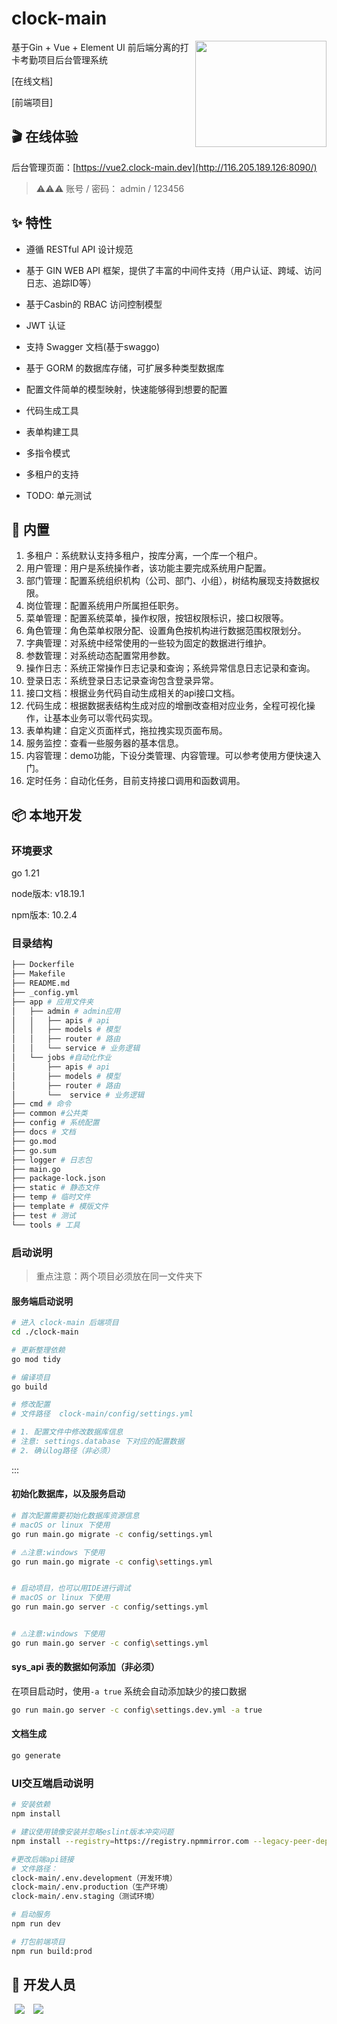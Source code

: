 # clock-main
 <img align="right" width="210" height="170" src="http://116.205.189.126:9000/clock-bucket/f1a2ee1f-d041-4dfa-8225-609ddc41d8b3.jpg?">



基于Gin + Vue + Element UI 前后端分离的打卡考勤项目后台管理系统

[在线文档]

[前端项目]


## 🎬 在线体验

后台管理页面：[https://vue2.clock-main.dev](http://116.205.189.126:8090/)
> ⚠️⚠️⚠️ 账号 / 密码： admin / 123456

## ✨ 特性

- 遵循 RESTful API 设计规范

- 基于 GIN WEB API 框架，提供了丰富的中间件支持（用户认证、跨域、访问日志、追踪ID等）

- 基于Casbin的 RBAC 访问控制模型

- JWT 认证

- 支持 Swagger 文档(基于swaggo)

- 基于 GORM 的数据库存储，可扩展多种类型数据库

- 配置文件简单的模型映射，快速能够得到想要的配置

- 代码生成工具

- 表单构建工具

- 多指令模式

- 多租户的支持

- TODO: 单元测试

## 🎁 内置

1. 多租户：系统默认支持多租户，按库分离，一个库一个租户。
1. 用户管理：用户是系统操作者，该功能主要完成系统用户配置。
2. 部门管理：配置系统组织机构（公司、部门、小组），树结构展现支持数据权限。
3. 岗位管理：配置系统用户所属担任职务。
4. 菜单管理：配置系统菜单，操作权限，按钮权限标识，接口权限等。
5. 角色管理：角色菜单权限分配、设置角色按机构进行数据范围权限划分。
6. 字典管理：对系统中经常使用的一些较为固定的数据进行维护。
7. 参数管理：对系统动态配置常用参数。
8. 操作日志：系统正常操作日志记录和查询；系统异常信息日志记录和查询。
9. 登录日志：系统登录日志记录查询包含登录异常。
1. 接口文档：根据业务代码自动生成相关的api接口文档。
1. 代码生成：根据数据表结构生成对应的增删改查相对应业务，全程可视化操作，让基本业务可以零代码实现。
1. 表单构建：自定义页面样式，拖拉拽实现页面布局。
1. 服务监控：查看一些服务器的基本信息。
1. 内容管理：demo功能，下设分类管理、内容管理。可以参考使用方便快速入门。
1. 定时任务：自动化任务，目前支持接口调用和函数调用。



## 📦 本地开发

### 环境要求

go 1.21

node版本: v18.19.1

npm版本: 10.2.4

### 目录结构
``` bash
├── Dockerfile
├── Makefile 
├── README.md 
├── _config.yml 
├── app # 应用文件夹
│   ├── admin # admin应用
│   │   ├── apis # api 
│   │   ├── models # 模型 
│   │   ├── router # 路由 
│   │   └── service # 业务逻辑 
│   └── jobs #自动化作业
│       ├── apis # api 
│       ├── models # 模型 
│       ├── router # 路由 
│       └──  service # 业务逻辑
├── cmd # 命令 
├── common #公共类 
├── config # 系统配置 
├── docs # 文档 
├── go.mod
├── go.sum 
├── logger # 日志包 
├── main.go 
├── package-lock.json
├── static # 静态文件 
├── temp # 临时文件 
├── template # 模版文件 
├── test # 测试 
└── tools # 工具
```

### 启动说明

> 重点注意：两个项目必须放在同一文件夹下

#### 服务端启动说明

```bash
# 进入 clock-main 后端项目
cd ./clock-main

# 更新整理依赖
go mod tidy

# 编译项目
go build

# 修改配置 
# 文件路径  clock-main/config/settings.yml

# 1. 配置文件中修改数据库信息 
# 注意: settings.database 下对应的配置数据
# 2. 确认log路径（非必须）
```



:::

#### 初始化数据库，以及服务启动

``` bash
# 首次配置需要初始化数据库资源信息
# macOS or linux 下使用
go run main.go migrate -c config/settings.yml

# ⚠️注意:windows 下使用
go run main.go migrate -c config\settings.yml


# 启动项目，也可以用IDE进行调试
# macOS or linux 下使用
go run main.go server -c config/settings.yml


# ⚠️注意:windows 下使用
go run main.go server -c config\settings.yml

```

#### sys_api 表的数据如何添加（非必须）

在项目启动时，使用`-a true` 系统会自动添加缺少的接口数据
```bash
go run main.go server -c config\settings.dev.yml -a true

```


#### 文档生成

```bash
go generate
```


### UI交互端启动说明

```bash
# 安装依赖
npm install

# 建议使用镜像安装并忽略eslint版本冲突问题
npm install --registry=https://registry.npmmirror.com --legacy-peer-deps

#更改后端api链接
# 文件路径：
clock-main/.env.development（开发环境）
clock-main/.env.production（生产环境）
clock-main/.env.staging（测试环境）

# 启动服务
npm run dev

# 打包前端项目
npm run build:prod
```

## 💎 开发人员


<span style="margin: 0 5px;" ><a href="https://github.com/mingri31164" ><img src="https://images.weserv.nl/?url=avatars.githubusercontent.com/u/150683291?s=64&v=4&w=60&fit=cover&mask=circle&maxage=7d" /></a></span>
<span style="margin: 0 5px;" ><a href="https://github.com/d2bz" ><img src="https://images.weserv.nl/?url=avatars.githubusercontent.com/u/139675120?s=64&v=4&w=60&fit=cover&mask=circle&maxage=7d" /></a></span>

